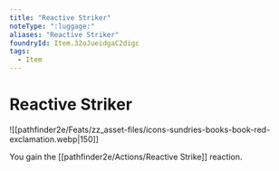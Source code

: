 ```yaml
---
title: "Reactive Striker"
noteType: ":luggage:"
aliases: "Reactive Striker"
foundryId: Item.32oJueidgaC2digc
tags:
  - Item
---
```


# Reactive Striker
![[pathfinder2e/Feats/zz_asset-files/icons-sundries-books-book-red-exclamation.webp|150]]

You gain the [[pathfinder2e/Actions/Reactive Strike]] reaction.
